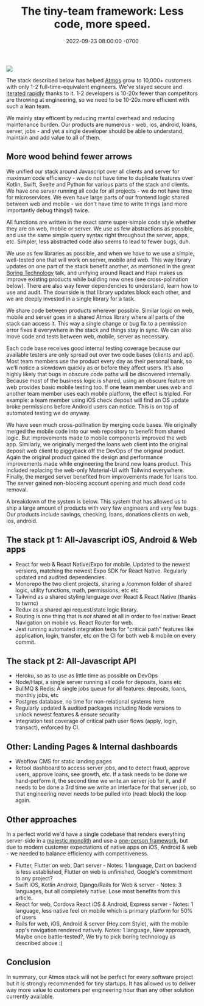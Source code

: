 ﻿---
layout: post
title: "The tiny-team framework: Less code, more speed."
date: 2022-09-23 08:00:00 -0700
tags: ["Essay"]
---

![](/dall_e_efficiency.png)

The stack described below has helped [Atmos](https://www.joinatmos.com) grow to 10,000+ customers with only 1-2 full-time-equivalent engineers. We've stayed secure and [iterated rapidly](http://paulgraham.com/avg.html) thanks to it. 1-2 developers is 10-20x fewer than competitors are throwing at engineering, so we need to be 10-20x more efficient with such a lean team.

We mainly stay efficent by reducing mental overhead and reducing maintenance burden. Our products are numerous - web, ios, android, loans, server, jobs - and yet a single developer should be able to understand, maintain and add value to all of them.

## More wood behind fewer arrows

We unified our stack around Javascript over all clients and server for maximum code efficiency - we do not have time to duplicate features over Kotlin, Swift, Svelte and Python for various parts of the stack and clients. We have one server running all code for all projects - we do not have time for microservices. We even have large parts of our frontend logic shared between web and mobile - we don't have time to write things (and more importantly debug things!) twice.

All functions are written in the exact same super-simple code style whether they are on web, mobile or server. We use as few abstractions as possible, and use the same simple query syntax right throughout the server, apps, etc. Simpler, less abstracted code also seems to lead to fewer bugs, duh.

We use as few libraries as possible, and when we have to we use a simple, well-tested one that will work on server, mobile and web. This way library updates on one part of the stack benefit another, as mentioned in the great [Boring Technology](https://boringtechnology.club/) talk, and unifying around React and Hapi makes us improve existing products while building new ones (see cross-polination below). There are also way fewer dependencies to understand, learn how to use and audit. The downside is that library updates block each other, and we are deeply invested in a single library for a task.

We share code between products wherever possible. Similar logic on web, mobile and server goes in a shared Atmos library where all parts of the stack can access it. This way a single change or bug fix to a permission error fixes it everywhere in the stack and things stay in sync. We can also move code and tests between web, mobile, server as necessary.

Each code base receives good internal testing coverage because our available testers are only spread out over two code bases (clients and api). Most team members use the product every day as their personal bank, so we’ll notice a slowdown quickly as or before they affect users. It’s also highly likely that bugs in obscure code paths will be discovered internally. Because most of the business logic is shared, using an obscure feature on web provides basic mobile testing too. If one team member uses web and another team member uses each mobile platform, the effect is tripled. For example: a team member using iOS check deposit will find an OS update broke permissions before Android users can notice. This is on top of automated testing we do anyway.

We have seen much cross-pollination by merging code bases. We originally merged the mobile code into our web repository to benefit from shared logic. But improvements made to mobile components improved the web app. Similarly, we originally merged the loans web client into the original deposit web client to piggyback off the DevOps of the original product. Again the original product gained the design and performance improvements made while engineering the brand new loans product. This included replacing the web-only Material-UI with Tailwind everywhere. Finally, the merged server benefited from improvements made for loans too. The server gained non-blocking account opening and much dead code removal.

A breakdown of the system is below. This system that has allowed us to ship a large amount of products with very few engineers and very few bugs. Our products include savings, checking, loans, donations clients on web, ios, android.

## The stack pt 1: All-Javascript iOS, Android & Web apps

- React for web & React Native/Expo for mobile. Updated to the newest versions, matching the newest Expo SDK for React Native. Regularly updated and audited dependencies.
- Monorepo the two client projects, sharing a /common folder of shared logic, utility functions, math, permissions, etc etc
- Tailwind as a shared styling language over React & React Native (thanks to twrnc)
- Redux as a shared api request/state logic library.
- Routing is one thing that is _not_ shared at all in order to feel native: React Navigation on mobile vs. React Router for web.
- Jest running automated integration tests for "critical path" features like application, login, transfer, etc on the CI for both web & mobile on every commit.

## The stack pt 2: All-Javascript API

- Heroku, so as to use as little time as possible on DevOps
- Node/Hapi, a single server running all code for deposits, loans etc
- BullMQ & Redis: A single jobs queue for all features: deposits, loans, monthly jobs, etc
- Postgres database, no time for non-relational systems here
- Regularly updated & audited packages including Node versions to unlock newest features & ensure security
- Integration test coverage of critical path user flows (apply, login, transact), enforced by CI.

## Other: Landing Pages & Internal dashboards

- Webflow CMS for static landing pages
- Retool dashboard to access server jobs, and to detect fraud, approve users, approve loans, see growth, etc. If a task needs to be done we hand-perform it, the second time we write an server job for it, and if needs to be done a 3rd time we write an interface for that server job, so that engineering never needs to be pulled into (read: block) the loop again.

## Other approaches

In a perfect world we'd have a single codebase that renders everything server-side in a [majestic monolith](/a-node-js-developer-discovers-rails/) and use a [one-person framework](https://world.hey.com/dhh/the-one-person-framework-711e6318), but due to modern customer expectations of native apps on iOS, Android & web - we needed to balance efficiency with competitiveness.

- Flutter, Flutter on web, Dart server - Notes: 1 language, Dart on backend is less established, Flutter on web is unfinished, Google's commitment to any project?
- Swift iOS, Kotlin Android, Django/Rails for Web & server - Notes: 3 languages, but all completely native. Lose most benefits from this article.
- React for web, Cordova React iOS & Android, Express server - Notes: 1 language, less native feel on mobile which is primary platform for 50% of users
- Rails for web, iOS, Android & server (Hey.com Style), with the mobile app's navigation rendered natively. Notes: 1 language, New approach, Maybe once battle-tested?, We try to pick boring technology as described above :)

## Conclusion

In summary, our Atmos stack will not be perfect for every software project but it is strongly recommended for tiny startups. It has allowed us to deliver way more value to customers per engineering hour than any other solution currently available.
